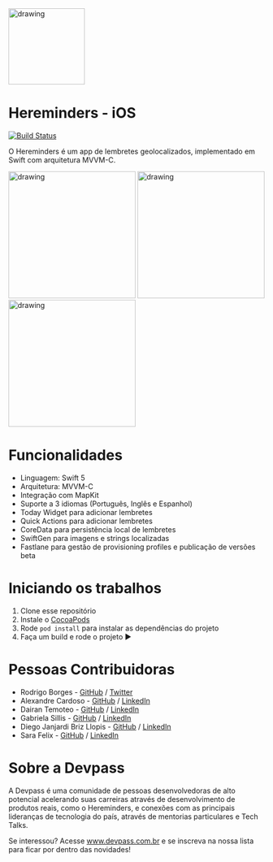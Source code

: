 <img src="https://user-images.githubusercontent.com/1377307/127034502-f9f94fee-5499-432a-979c-3284b3a70d0a.png" alt="drawing" width="150"/>

# Hereminders - iOS 

[![Build Status](https://app.bitrise.io/app/1c13876167cce2e7/status.svg?token=jpWnrQi9e9PDTkhjANWsBQ&branch=dev)](https://app.bitrise.io/app/1c13876167cce2e7)

O Hereminders é um app de lembretes geolocalizados, implementado em Swift com arquitetura MVVM-C.

<p float="left">
<img src="screenshots/screenshot_1.png" alt="drawing" width="250"/>
<img src="screenshots/screenshot_2.png" alt="drawing" width="250"/>
<img src="screenshots/screenshot_3.png" alt="drawing" width="250"/>
</p>

# Funcionalidades

- Linguagem: Swift 5
- Arquitetura: MVVM-C
- Integração com MapKit
- Suporte a 3 idiomas (Português, Inglês e Espanhol)
- Today Widget para adicionar lembretes
- Quick Actions para adicionar lembretes
- CoreData para persistência local de lembretes
- SwiftGen para imagens e strings localizadas
- Fastlane para gestão de provisioning profiles e publicação de versões beta

# Iniciando os trabalhos

1. Clone esse repositório 
2. Instale o [CocoaPods](https://guides.cocoapods.org/using/getting-started.html)
3. Rode `pod install` para instalar as dependências do projeto
4. Faça um build e rode o projeto ▶️

# Pessoas Contribuidoras

- Rodrigo Borges - [GitHub](https://github.com/rdgborges) / [Twitter](https://twitter.com/rdgborges)
- Alexandre Cardoso - [GitHub](https://github.com/AlexandreBCardoso) / [LinkedIn](https://www.linkedin.com/in/alexandre-barbosa-cardoso-a02a3a173/)
- Dairan Temoteo - [GitHub](http://github.com/dairan) / [LinkedIn](https://www.linkedin.com/in/dairan/)
- Gabriela Sillis - [GitHub](https://github.com/gsillis) / [LinkedIn](https://www.linkedin.com/in/gabrielasillis/)
- Diego Janjardi Briz Llopis - [GitHub](https://github.com/diegollopis) / [LinkedIn](https://www.linkedin.com/in/diego-llopis36/)
- Sara Felix - [GitHub](https://github.com/sarafelix25) / [LinkedIn](https://www.linkedin.com/in/sarabfelix/)

# Sobre a Devpass

A Devpass é uma comunidade de pessoas desenvolvedoras de alto potencial acelerando suas carreiras através de desenvolvimento de produtos reais, como o Hereminders, e conexões com as principais lideranças de tecnologia do país, através de mentorias particulares e Tech Talks.

Se interessou? Acesse www.devpass.com.br e se inscreva na nossa lista para ficar por dentro das novidades!
